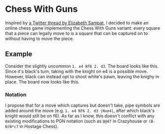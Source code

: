 # Chess With Guns
Inspired by [a Twitter thread by Elizabeth Sampat](https://twitter.com/twoscooters/status/1359663550130761729), I decided to make an online chess game implementing the Chess With Guns variant: every square that a piece can legally move to is a square that can be captured on to without having to move the piece.

## Example
Consider the slightly uncommon `1. e4 Nf6 2. d3`. The board looks like this. Since it's black's turn, taking with the knight on e4 is a possible move. However, black can instead opt to shoot white's pawn, leaving the knighy in place. The board now looks like this.

### Notation
I propose that for a move which captures but doesn't take, pipe symbols are added around the move (e.g. `1. e4 Nf6 2. d3 |Nxe4|`, after which black's knight would still be on f6). As far as I know, this doesn't conflict with any existing modifications to PGN notation (such as `Q@d7` in Crazyhouse or `(B-N)N*c7` in Hostage Chess).
